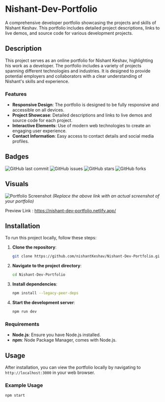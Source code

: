# Nishant-Dev-Portfolio

A comprehensive developer portfolio showcasing the projects and skills of Nishant Keshav. This portfolio includes detailed project descriptions, links to live demos, and source code for various development projects.

## Description

This project serves as an online portfolio for Nishant Keshav, highlighting his work as a developer. The portfolio includes a variety of projects spanning different technologies and industries. It is designed to provide potential employers and collaborators with a clear understanding of Nishant's skills and experience.

### Features

- **Responsive Design**: The portfolio is designed to be fully responsive and accessible on all devices.
- **Project Showcase**: Detailed descriptions and links to live demos and source code for each project.
- **Interactive Elements**: Use of modern web technologies to create an engaging user experience.
- **Contact Information**: Easy access to contact details and social media profiles.

## Badges

![GitHub last commit](https://img.shields.io/github/last-commit/nishantKeshav/Nishant-Dev-Portfolio)
![GitHub issues](https://img.shields.io/github/issues/nishantKeshav/Nishant-Dev-Portfolio)
![GitHub stars](https://img.shields.io/github/stars/nishantKeshav/Nishant-Dev-Portfolio)
![GitHub forks](https://img.shields.io/github/forks/nishantKeshav/Nishant-Dev-Portfolio)

## Visuals

![Portfolio Screenshot](https://user-images.githubusercontent.com/your_username/screenshot.png)
*(Replace the above link with an actual screenshot of your portfolio)*

Preview Link : https://nishant-dev-portfolio.netlify.app/

## Installation

To run this project locally, follow these steps:

1. **Clone the repository**:
    ```bash
    git clone https://github.com/nishantKeshav/Nishant-Dev-Portfolio.git
    ```

2. **Navigate to the project directory**:
    ```bash
    cd Nishant-Dev-Portfolio
    ```

3. **Install dependencies**:
    ```bash
    npm install --legacy-peer-deps
    ```

4. **Start the development server**:
    ```bash
    npm run dev
    ```

### Requirements

- **Node.js**: Ensure you have Node.js installed.
- **npm**: Node Package Manager, comes with Node.js.

## Usage

After installation, you can view the portfolio locally by navigating to `http://localhost:3000` in your web browser.

### Example Usage

```bash
npm start

